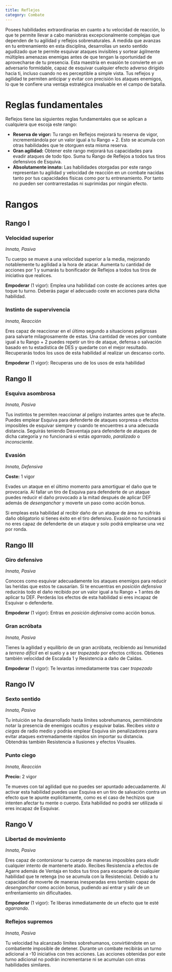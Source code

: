```yaml
---
title: Reflejos
category: Combate
---
```


Posees habilidades extraordinarias en cuanto a tu velocidad de reacción, lo que te permite llevar a cabo maniobras excepcionalmente complejas que dependen de tu agilidad y reflejos sobrenaturales. A medida que avanzas en tu entrenamiento en esta disciplina, desarrollas un sexto sentido agudizado que te permite esquivar ataques invisibles y sortear ágilmente múltiples amenazas enemigas antes de que tengan la oportunidad de aprovecharse de tu presencia. Esta maestría en evasión te convierte en un adversario formidable, capaz de esquivar cualquier efecto adverso dirigido hacia ti, incluso cuando no es perceptible a simple vista. Tus reflejos y agilidad te permiten anticipar y evitar con precisión los ataques enemigos, lo que te confiere una ventaja estratégica invaluable en el campo de batalla.

# Reglas fundamentales

Reflejos tiene las siguientes reglas fundamentales que se aplican a cualquiera que escoja este rango:

- **Reserva de vigor:** Tu rango en Reflejos mejorará tu reserva de vigor, incrementándola por un valor igual a tu Rango + 2. Esto se acumula con otras habilidades que te otorguen esta misma reserva.
- **Gran agilidad:** Obtener este rango mejorará tus capacidades para evadir ataques de todo tipo. Suma tu Rango de Reflejos a todos tus tiros defensivos de Esquiva.
- **Absolutamente innato:** Las habilidades otorgadas por este rango representan tu agilidad y velocidad de reacción en un combate nacidas tanto por tus capacidades físicas como por tu entrenamiento. Por tanto no pueden ser contrarrestadas ni suprimidas por ningún efecto.

# Rangos

## Rango I

### Velocidad superior

*Innata, Pasiva*

Tu cuerpo se mueve a una velocidad superior a la media, mejorando notablemente tu agilidad a la hora de atacar. Aumenta tu cantidad de acciones por 1 y sumarás tu bonificador de Reflejos a todos tus tiros de iniciativa que realices.

**Empoderar** (1 vigor): Emplea una habilidad con coste de acciones antes que toque tu turno. Deberás pagar el adecuado coste en acciones para dicha habilidad.

### Instinto de supervivencia

*Innata, Reacción*

Eres capaz de reaccionar en el último segundo a situaciones peligrosas para salvarte milagrosamente de estas. Una cantidad de veces por combate igual a tu Rango + 2 puedes repetir un tiro de ataque, defensa o salvación basado en tu estadística de DES y quedarte con el mejor resultado. Recuperarás todos los usos de esta habilidad al realizar un descanso corto.

**Empoderar** (1 vigor): Recuperas uno de los usos de esta habilidad

## Rango II

### Esquiva asombrosa

*Innata, Pasiva*

Tus instintos te permiten reaccionar al peligro instantes antes que te afecte. Puedes emplear Esquiva para defenderte de ataques sorpresa o efectos imposibles de esquivar siempre y cuando te encuentres a una adecuada distancia. Seguirás teniendo Desventaja para defenderte de ataques de dicha categoría y no funcionará si estás *agarrado*, *paralizado* o *inconsciente*.

### Evasión

*Innata, Defensiva*

**Coste:** 1 vigor

Evades un ataque en el último momento para amortiguar el daño que te provocaría. Al fallar un tiro de Esquiva para defenderte de un ataque puedes reducir el daño provocado a la mitad después de aplicar DEF además de *desenganchar* y moverte un paso como acción bonus. 

Si empleas esta habilidad al recibir daño de un ataque de área no sufrirás daño obligatorio si tienes éxito en el tiro defensivo. Evasión no funcionará si no eres capaz de defenderte de un ataque y solo podrá emplearse una vez por ronda.

## Rango III

### Giro defensivo

*Innata, Pasiva*

Conoces como esquivar adecuadamente los ataques enemigos para reducir las heridas que estos te causarían. Si te encuentras en *posición defensiva* reducirás todo el daño recibido por un valor igual a tu Rango + 1 antes de aplicar tu DEF. Perderás los efectos de esta habilidad si eres incapaz de Esquivar o defenderte.

**Empoderar** (1 vigor): Entras en *posición defensiva* como acción bonus.

### Gran acróbata

*Innata, Pasiva*

Tienes la agilidad y equilibrio de un gran acróbata, recibiendo así Inmunidad a *terreno difícil* en el suelo y a ser *tropezado* por efectos críticos. Obtienes también velocidad de Escalada 1 y Resistencia a daño de Caídas.

**Empoderar** (1 vigor): Te levantas inmediatamente tras caer *tropezado*

## Rango IV

### Sexto sentido

*Innata, Pasiva*

Tu intuición se ha desarrollado hasta límites sobrehumanos, permitiéndote notar la presencia de enemigos ocultos y esquivar balas. Recibes *vista a ciegas* de radio medio y podrás emplear Esquiva sin penalizadores para evitar ataques extremadamente rápidos sin importar su distancia. Obtendrás también Resistencia a Ilusiones y efectos Visuales.

### Punto ciego

*Innata, Reacción*

**Precio:** 2 vigor

Te mueves con tal agilidad que no puedes ser apuntado adecuadamente. Al activar esta habilidad puedes usar Esquiva en un tiro de salvación contra un efecto que te apunte explícitamente, como es el caso de hechizos que intenten afectar tu mente o cuerpo. Esta habilidad no podrá ser utilizada si eres incapaz de Esquivar.

## Rango V

### Libertad de movimiento

*Innata, Pasiva*

Eres capaz de contorsionar tu cuerpo de maneras imposibles para eludir cualquier intento de mantenerte atado. Recibes Resistencia a efectos de Agarre además de Ventaja en todos tus tiros para escaparte de cualquier habilidad que te retenga (no se acumula con la Resistencia). Debido a tu capacidad de moverte de maneras inesperadas eres también capaz de *desenganchar* como acción bonus, pudiendo así entrar y salir de un enfrentamiento sin dificultades.

**Empoderar** (1 vigor): Te liberas inmediatamente de un efecto que te esté *agarrando*. 

### Reflejos supremos

*Innata, Pasiva*

Tu velocidad ha alcanzado límites sobrehumanos, convirtiéndote en un combatiente imposible de detener. Durante un combate recibirás un turno adicional a -10 iniciativa con tres acciones. Las acciones obtenidas por este turno adicional no podrán incrementarse ni se acumulan con otras habilidades similares.
